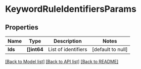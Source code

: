 # KeywordRuleIdentifiersParams

## Properties
Name | Type | Description | Notes
------------ | ------------- | ------------- | -------------
**Ids** | **[]int64** | List of identifiers | [default to null]

[[Back to Model list]](../README.md#documentation-for-models) [[Back to API list]](../README.md#documentation-for-api-endpoints) [[Back to README]](../README.md)


